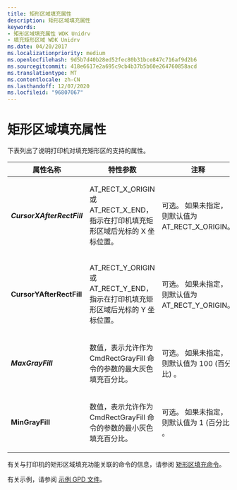 ```yaml
---
title: 矩形区域填充属性
description: 矩形区域填充属性
keywords:
- 矩形区域填充属性 WDK Unidrv
- 填充矩形区域 WDK Unidrv
ms.date: 04/20/2017
ms.localizationpriority: medium
ms.openlocfilehash: 9d5b7d40b28ed52fec80b31bce847c716af9d2b6
ms.sourcegitcommit: 418e6617e2a695c9cb4b37b5b60e264760858acd
ms.translationtype: MT
ms.contentlocale: zh-CN
ms.lasthandoff: 12/07/2020
ms.locfileid: "96807067"
---
```

# <a name="rectangle-area-fill-attributes"></a>矩形区域填充属性





下表列出了说明打印机对填充矩形区的支持的属性。

<table>
<colgroup>
<col width="33%" />
<col width="33%" />
<col width="33%" />
</colgroup>
<thead>
<tr class="header">
<th>属性名称</th>
<th>特性参数</th>
<th>注释</th>
</tr>
</thead>
<tbody>
<tr class="odd">
<td><p><em><strong>CursorXAfterRectFill</strong></p></td>
<td><p>AT_RECT_X_ORIGIN 或 AT_RECT_X_END，指示在打印机填充矩形区域后光标的 X 坐标位置。</p></td>
<td><p>可选。 如果未指定，则默认值为 AT_RECT_X_ORIGIN。</p></td>
</tr>
<tr class="even">
<td><p></em><strong>CursorYAfterRectFill</strong></p></td>
<td><p>AT_RECT_Y_ORIGIN 或 AT_RECT_Y_END，指示在打印机填充矩形区域后光标的 Y 坐标位置。</p></td>
<td><p>可选。 如果未指定，则默认值为 AT_RECT_Y_ORIGIN。</p></td>
</tr>
<tr class="odd">
<td><p><em><strong>MaxGrayFill</strong></p></td>
<td><p>数值，表示允许作为 CmdRectGrayFill 命令的参数的最大灰色填充百分比。</p></td>
<td><p>可选。 如果未指定，则默认值为 100 (百分比) 。</p></td>
</tr>
<tr class="even">
<td><p></em><strong>MinGrayFill</strong></p></td>
<td><p>数值，表示允许作为 CmdRectGrayFill 命令的参数的最小灰色填充百分比。</p></td>
<td><p>可选。 如果未指定，则默认值为 1 (百分比) 。</p></td>
</tr>
</tbody>
</table>

 

有关与打印机的矩形区域填充功能关联的命令的信息，请参阅 [矩形区填充命令](rectangle-area-fill-commands.md)。

有关示例，请参阅 [示例 GPD 文件](sample-gpd-files.md)。

 

 




